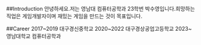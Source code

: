 ##Introduction
안녕하세요.저는 영남대 컴퓨터공학과 23학번 박수영입니다.희망하는 직업은 게임개발자이며 재밌는 게임을 만드는 것이 목표입니다.

##Career
2017~2019 대구경신중학교
2020~2022 대구경상공업고등학교
2023~ 영남대학교 컴퓨터공학과
